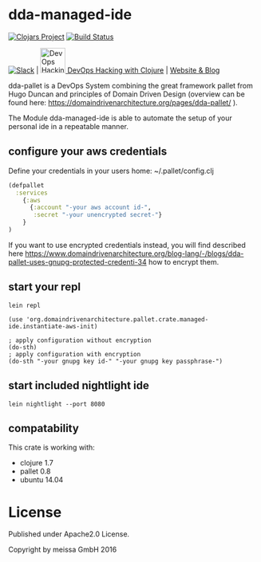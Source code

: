 # dda-managed-ide
[![Clojars Project](https://img.shields.io/clojars/v/dda/dda-managed-ide.svg)](https://clojars.org/dda/dda-managed-ide)
[![Build Status](https://travis-ci.org/DomainDrivenArchitecture/dda-managed-ide.svg?branch=master)](https://travis-ci.org/DomainDrivenArchitecture/dda-managed-ide)

[![Slack](https://img.shields.io/badge/chat-clojurians-green.svg?style=flat)](https://clojurians.slack.com/messages/#dda-pallet/) | [<img src="https://domaindrivenarchitecture.org/img/meetup.svg" width=50 alt="DevOps Hacking with Clojure Meetup"> DevOps Hacking with Clojure](https://www.meetup.com/de-DE/preview/dda-pallet-DevOps-Hacking-with-Clojure) | [Website & Blog](https://domaindrivenarchitecture.org)


dda-pallet is a DevOps System combining the great framework pallet from Hugo Duncan and principles of Domain Driven Design (overview can be found here: https://domaindrivenarchitecture.org/pages/dda-pallet/ ).

The Module dda-managed-ide is able to automate the setup of your personal ide in a repeatable manner.

## configure your aws credentials
Define your credentials in your users home:
~/.pallet/config.clj

```clojure
(defpallet
  :services
    {:aws
      {:account "-your aws account id-",
       :secret "-your unencrypted secret-"}
    }
)
```

If you want to use encrypted credentials instead, you will find described here https://www.domaindrivenarchitecture.org/blog-lang/-/blogs/dda-pallet-uses-gnupg-protected-credenti-34 how to encrypt them.

## start your repl
```
lein repl
```

```
(use 'org.domaindrivenarchitecture.pallet.crate.managed-ide.instantiate-aws-init)

; apply configuration without encryption
(do-sth)
; apply configuration with encryption
(do-sth "-your gnupg key id-" "-your gnupg key passphrase-")
```

## start included nightlight ide
```
lein nightlight --port 8080
```

## compatability
This crate is working with:
 * clojure 1.7
 * pallet 0.8
 * ubuntu 14.04

# License
Published under Apache2.0 License.

Copyright by meissa GmbH 2016
